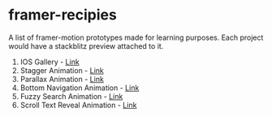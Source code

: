 # framer-recipies

A list of framer-motion prototypes made for learning purposes. Each project would have a stackblitz preview attached to it. 

1. IOS Gallery - [Link](https://stackblitz.com/edit/ios-gallery?file=src/App.tsx)
2. Stagger Animation - [Link](https://stackblitz.com/edit/stagger-animation-plxity?file=src/App.tsx)
3. Parallax Animation - [Link](https://stackblitz.com/edit/parallax-effect-plxity?file=src/App.tsx)
4. Bottom Navigation Animation - [Link](https://stackblitz.com/edit/parallax-effect-plxity?file=src/App.tsx)
5. Fuzzy Search Animation - [Link](https://stackblitz.com/edit/fuzzy-search-plxity?file=src%2FApp.tsx)
5. Scroll Text Reveal Animation - [Link](https://stackblitz.com/edit/scroll-text-reveal-plxity?file=src%2FApp.tsx)
